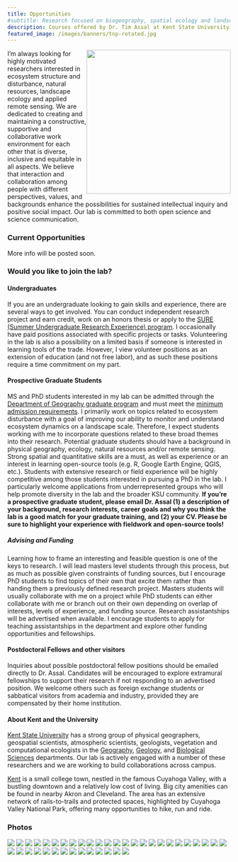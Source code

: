 ```yaml
---
title: Opportunities
#subtitle: Research focused on biogeography, spatial ecology and landscape change at Kent State University
description: Courses offered by Dr. Tim Assal at Kent State University; R, Environmental Data Analysis, Remote Sensing, Natural Disasters and Society
featured_image: /images/banners/tnp-rotated.jpg
---
```


<img style="float: right; width:325px;" src="/images/gallery/lab-sign.jpg">

I’m always looking for highly motivated researchers interested in ecosystem structure and disturbance, natural resources, landscape ecology and applied remote sensing. We are dedicated to creating and maintaining a constructive, supportive and collaborative work environment for each other that is diverse, inclusive and equitable in all aspects. We believe that interaction and collaboration among people with different perspectives, values, and backgrounds enhance the possibilities for sustained intellectual inquiry and positive social impact. Our lab is committed to both open science and science communication. 

### Current Opportunities

More info will be posted soon. 

### Would you like to join the lab?

#### Undergraduates 

If you are an undergraduate looking to gain skills and experience, there are several ways to get involved. You can conduct independent research project and earn credit, work on an honors thesis or apply to the [SURE (Summer Undergraduate Research Experience) program](https://www.kent.edu/research/student-research/summer-undergraduate-research-experience). I occasionally have paid positions associated with specific projects or tasks. Volunteering in the lab is also a possibility on a limited basis if someone is interested in learning tools of the trade. However, I view volunteer positions as an extension of education (and not free labor), and as such these positions require a time commitment on my part.  

#### Prospective Graduate Students 

MS and PhD students interested in my lab can be admitted through the [Department of Geography graduate program](https://www.kent.edu/geography/graduate) and must meet the [minimum admission requirements](https://www.kent.edu/geography/admissions). I primarily work on topics related to ecosystem disturbance with a goal of improving our ability to monitor and understand ecosystem dynamics on a landscape scale. Therefore, I expect students working with me to incorporate questions related to these broad themes into their research. Potential graduate students should have a background in physical geography, ecology, natural resources and/or remote sensing. Strong spatial and quantitative skills are a must, as well as experience or an interest in learning open-source tools (e.g. R, Google Earth Engine, QGIS, etc.). Students with extensive research or field experience will be highly competitive among those students interested in pursuing a PhD in the lab. I particularly welcome applications from underrepresented groups who will help promote diversity in the lab and the broader KSU community. **If you’re a prospective graduate student, please email Dr. Assal (1) a description of your background, research interests, career goals and why you think the lab is a good match for your graduate training, and (2) your CV. Please be sure to highlight your experience with fieldwork and open-source tools!** 

##### Advising and Funding
Learning how to frame an interesting and feasible question is one of the keys to research. I will lead masters level students through this process, but as much as possible given constraints of funding sources, but I encourage PhD students to find topics of their own that excite them rather than handing them a previously defined research project. Masters students will usually collaborate with me on a project while PhD students can either collaborate with me or branch out on their own depending on overlap of interests, levels of experience, and funding source. Research assistantships will be advertised when available. I encourage students to apply for teaching assistantships in the department and explore other funding opportunities and fellowships.  

#### Postdoctoral Fellows and other visitors 

Inquiries about possible postdoctoral fellow positions should be emailed directly to Dr. Assal. Candidates will be encouraged to explore extramural fellowships to support their research if not responding to an advertised position. We welcome others such as foreign exchange students or sabbatical visitors from academia and industry, provided they are compensated by their home institution.

#### About Kent and the University

[Kent State University](https://www.kent.edu/) has a strong group of physical geographers, geospatial scientists, atmospheric scientists, geologists, vegetation and computational ecologists in the [Geography](https://www.kent.edu/geography), [Geology](https://www.kent.edu/geology), and [Biological Sciences](https://www.kent.edu/biology) departments. Our lab is actively engaged with a number of these researchers and we are working to build collaborations across campus.  

[Kent](https://www.mainstreetkent.org/) is a small college town, nestled in the famous Cuyahoga Valley, with a bustling downtown and a relatively low cost of living. Big city amenities can be found in nearby Akron and Cleveland. The area has an extensive network of rails-to-trails and protected spaces, highlighted by Cuyahoga Valley National Park, offering many opportunities to hike, run and ride.   


### Photos
<div class="gallery" data-columns="3">
    <img src="/images/gallery/lab-class-of-2021.jpg">
    <img src="/images/gallery/NJ-fw-vehicle.jpg">
    <img src="/images/gallery/classOf2020.jpg">
    <img src="/images/gallery/NJ-crew4.jpg">
    <img src="/images/gallery/DHP_Fieldtrip.png">
    <img src="/images/gallery/NJ-crew2.jpg">
    <img src="/images/gallery/2012-LM-1.jpg">
    <img src="/images/gallery/tnp20.jpg">
    <img src="/images/gallery/2014-LM-037.jpg">
    <img src="/images/gallery/NJ-crew.jpg">
    <img src="/images/gallery/2011-SM-1.jpg">
    <img src="/images/gallery/NJ-Tim-interview.jpg">
    <img src="/images/gallery/tnp1.jpg">
    <img src="/images/gallery/2014-LM-070.jpg">
    <img src="/images/gallery/2013-PM-1.jpg">
    <img src="/images/gallery/NJ-AWC-kayak.jpg">
    <img src="/images/gallery/2012-LM-2.jpg">
    <img src="/images/gallery/tnp356.jpg">
    <img src="/images/gallery/2013-CSM-1.jpg">
    <img src="/images/gallery/NJ-AWC-gps.jpg">
    <img src="/images/gallery/LM_4b.jpg">
    <img src="/images/gallery/NJ-AWC-regen.jpg">
    <img src="/images/gallery/NJ-Nick.jpg">
    <img src="/images/gallery/2013-DP-1.jpg">
    <img src="/images/gallery/tnp39.jpg">
    <img src="/images/gallery/2013-LM-1.jpg">
    <img src="/images/gallery/NJ-AWC-mortality-ls.jpg">
    <img src="/images/gallery/2013-PM-2.jpg">
    <img src="/images/gallery/tnp_camp.jpg">
    <img src="/images/gallery/tnp122.jpg">
    <img src="/images/gallery/2014-LM-069.jpg">
    <img src="/images/gallery/gtnp.jpg">
    <img src="/images/gallery/tnpLizard.jpg">
    <img src="/images/gallery/tnpTim.jpg">
    <img src="/images/gallery/AspenDays2016.png">
    <img src="/images/gallery/NJ-crew3.jpg">
    <img src="/images/gallery/2018-JME-999.png">
    <img src="/images/gallery/NJ-AWC-mortality.jpg">
    <img src="/images/gallery/lab-bar.jpg">
</div> 
 
